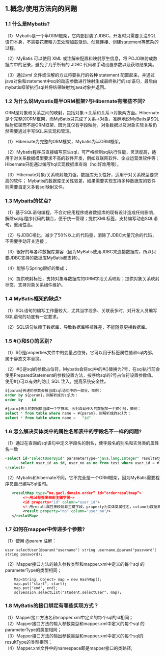 ## 1.概念/使用方法向的问题

### 1.1 什么是Mybatis?

（1）Mybatis是一个半ORM框架，它内部封装了JDBC，开发时只需要关注SQL语句本身，不需要花费精力去处理加载驱动、创建连接、创建statement等繁杂的过程。

（2）MyBatis 可以使用 XML 或注解来配置和映射原生信息，将 POJO映射成数据库中的记录，避免了几乎所有的 JDBC 代码和手动设置参数以及获取结果集。

（3）通过xml 文件或注解的方式将要执行的各种 statement 配置起来，并通过java对象和statement中sql的动态参数进行映射生成最终执行的sql语句，最后由mybatis框架执行sql并将结果映射为java对象并返回。

### 1.2 为什么说Mybatis是半ORM框架?与Hibernate有哪些不同?

ORM是对象和关系之间的映射，包括对象->关系和关系->对象两方面。Hibernate是个完整的ORM框架，而MyBatis只完成了关系->对象，准确地说MyBatis是SQL映射框架而不是ORM框架，因为其仅有字段映射，对象数据以及对象实际关系仍然需要通过手写SQL来实现和管理。

（1）Hibernate为完整的ORM框架，Mybatis为半ORM框架。

（2）Mybatis程序员直接编写原生sql，可严格控制sql执行性能，灵活度高，适用于对关系数据模型要求不高的软件开发，例如互联网软件、企业运营类软件等；Hibernate只能通过编写hql实现数据库查询（hql好难用哦）。

（3）Hibernate对象/关系映射能力强，数据库无关性好，适用于对关系模型要求高的软件； Mybatis的数据库无关性较差，如果需要实现支持多种数据库的软件则需要自定义多套sql映射文件。

### 1.3 Mybaits的优点?

（1）基于SQL语句编程，不会对应用程序或者数据库的现有设计造成任何影响，解除sql与程序代码的耦合，便于统一管理；提供XML标签，支持编写动态SQL语句，重用性高。

（2）与JDBC相比，减少了50%以上的代码量，消除了JDBC大量冗余的代码，不需要手动开关连接；

（3）很好的与各种数据库兼容（因为MyBatis使用JDBC来连接数据库，所以只要JDBC支持的数据库MyBatis都支持）。

（4）能够与Spring很好的集成；

（5）提供映射标签，支持对象与数据库的ORM字段关系映射；提供对象关系映射标签，支持对象关系组件维护。

### 1.4 MyBatis框架的缺点?

（1）SQL语句的编写工作量较大，尤其当字段多、关联表多时，对开发人员编写SQL语句的功底有一定要求。

（2）SQL语句依赖于数据库，导致数据库移植性差，不能随意更换数据库。

### 1.5 #{}和${}的区别?

（1）${}是properties文件中的变量占位符，它可以用于标签属性值和sql内部，属于静态文本替换。

（2）#{}是sql的参数占位符，Mybatis会将sql中的#{}替换为?号，在sql执行前会使用PreparedStatement的参数设置方法，按序给sql的?号占位符设置参数值。使用#{}可以有效的防止 SQL 注入，提高系统安全性。

```sql
${param}传递的参数会被当成sql语句中的一部分，举例：
order by ${param}，则解析成的sql为：
order by    id
 
#{parm}传入的数据都当成一个字符串，会对自动传入的数据加一个双引号，举例：
select * from table where name = #{param}，则解析成的sql为：
select * from table where name =   "id"
```

### 1.6 怎么解决实体类中的属性名和表中的字段名不一样的问题?

（1）通过在查询的sql语句中定义字段名的别名，使字段名的别名和实体类的属性名一致

```sql 
<select id="selectUserById" parameterType="java.lang.Integer" resultetype="com.en.entity.user">
       select user_id as id, user_no as no from test where user_id = #{id};
</select>
```

（2）Mybatis和hibernate不同，它不完全是一个ORM框架，因为MyBatis需要程序员自己编写Sql语句。

```xml
   <resultMap type=”me.gacl.domain.order” id=”orderresultmap”>
        <!–用id标签来映射主键字段–>
        <id property="id" column="user_id">
        <!–用result属性来映射非主键字段，property为实体类属性名，column为数据表中的属性–>
        <result property="no" column="user_no"/>
   </reslutMap>
```

### 1.7 如何在mapper中传递多个参数?

（1）使用 @param 注解：

```
user selectUser(@param("username") string username,@param("password") string password);
```

（2）Mapper接口方法的输入参数类型和mapper.xml中定义的每个sql 的parameterType的类型相同；

```
    Map<String, Object> map = new HashMap();
    map.put("start", start);
    map.put("end", end);
    sqlSession.selectList("student.selectUser", map);
```

### 1.8 MyBatis的接口绑定有哪些实现方式？

（1）Mapper接口方法名和mapper.xml中定义的每个sql的id相同；  
（2）Mapper接口方法的输入参数类型和mapper.xml中定义的每个sql 的parameterType的类型相同；  
（3）Mapper接口方法的输出参数类型和mapper.xml中定义的每个sql的resultType的类型相同；  
（4）Mapper.xml文件中的namespace即是mapper接口的类路径;















